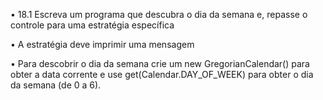 • 18.1 Escreva um programa que descubra o dia da
semana e, repasse o controle para uma estratégia
específica

• A estratégia deve imprimir uma mensagem

• Para descobrir o dia da semana crie um new
GregorianCalendar() para obter a data corrente e use
get(Calendar.DAY_OF_WEEK) para obter o dia da
semana (de 0 a 6).
